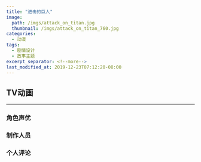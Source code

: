 ```yaml
---
title: "进击的巨人"
image: 
  path: /imgs/attack_on_titan.jpg
  thumbnail: /imgs/attack_on_titan_760.jpg
categories:
  - 动漫
tags:
  - 剧情设计
  - 故事主题
excerpt_separator: <!--more-->
last_modified_at: 2019-12-23T07:12:20-08:00
---
```

> 
<!--more-->

## TV动画
-------------
### 角色声优


### 制作人员


### 个人评论


